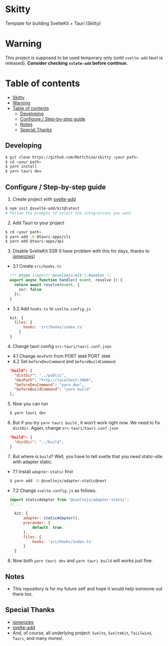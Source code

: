 # Skitty
Template for building SvelteKit + Tauri (Skitty)

# Warning
This project is supposed to be used temporary only (until `svelte-add` tauri is released).
<B>Consider checking `svlete-add` before continue.</B>

# Table of contents
- [Skitty](#skitty)
- [Warning](#warning)
- [Table of contents](#table-of-contents)
  - [Developing](#developing)
  - [Configure / Step-by-step guide](#configure--step-by-step-guide)
  - [Notes](#notes)
  - [Special Thanks](#special-thanks)

## Developing

```bash
$ git clone https://github.com/Mattchine/skitty <your path>
$ cd <your path>
$ yarn install
$ yarn tauri dev

```

## Configure / Step-by-step guide
1. Create project with [svelte-add](https://github.com/svelte-add/svelte-add)
```bash
$ npm init @svelte-add/kit@latest
# Follow the prompts to select the integrations you want
```
2. Add Tauri to your project
```bash
$ cd <your path>
$ yarn add -D @tauri-apps/cli
$ yarn add @tauri-apps/api
```
3. Disable SvelteKit SSR (I have problem with this for days, thanks to [jsmenzies](https://github.com/cloudflare/workerskv.gui/pull/13))

- 3.1 Create `src/hooks.ts`
```ts
  /** @type {import('@sveltejs/kit').Handle} */
  export async function handle({ event, resolve }) {
    return await resolve(event, {
      ssr: false
    });
  }
```
- 3.2 Add `hooks.ts` to `svelte.config.js`
```js
  kit: {
    files: {
	    hooks: 'src/hooks/index.ts'
	  }
  }
```
4. Change tauri config `src-tauri/tauri.conf.json`
- 4.1 Change `devPath` from PORT `8080` PORT `3000`
- 4.2 Set `beforeDevCommand` and `beforeBuildCommand`
```json
  "build": {
    "distDir": "../public",
    "devPath": "http://localhost:3000",
    "beforeDevCommand": "yarn dev",
    "beforeBuildCommand": "yarn build"
  },
```

5. Now you can run
```bash
  $ yarn tauri dev
```

6. But if you try `yarn tauri build` , it won't work right now. We need to fix `distDir`. Again, change `src-tauri/tauri.conf.json`
```json
  "build": {
    "distDir": "../build",
  }
```
7. But where is `build`? Well, you have to tell svelte that you need static-site with adapter static. 
- 7.1 Install `adapter-static` first
```bash
  $ yarn add -D @sveltejs/adapter-static@next
```
- 7.2 Change `svelte.config.js` as follows.
```js
  import staticAdapter from '@sveltejs/adapter-static';
  // ...

	kit: {
		adapter: staticAdapter(),
		prerender: {
			default: true,
		},
		files: {
			hooks: 'src/hooks/index.ts'
		}
	}
```
8. Now both `yarn tauri dev` and `yarn tauri build` will works just fine.

## Notes
- This repository is for my future self and hope it would help someone out there too.

## Special Thanks
- [jsmenzies](https://github.com/jsmenzies)
- [svelte-add](https://github.com/svelte-add/svelte-add)
- And, of course, all underlying project: `Svelte`, `SvelteKit`, `Taiilwind`, `Tauri`, and many mores!.
